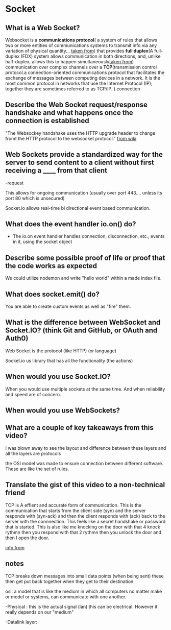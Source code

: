 # Socket

## What is a Web Socket?

Websocket is a **communications protocol**( a system of rules that allows two or more entities of communications systems to transmit info via any variation of physical quantity... [taken from](https://en.wikipedia.org/wiki/Communication_protocol)) that provides **full duplex**(A full-duplex (FDX) system allows communication in both directions, and, unlike half-duplex, allows this to happen simultaneously[taken from](https://en.wikipedia.org/wiki/Duplex_(telecommunications)#FULL-DUPLEX)) communication over complex channels over a **TCP**(transmission control protocol.a connection-oriented communications protocol that facilitates the exchange of messages between computing devices in a network. It is the most common protocol in networks that use the Internet Protocol (IP); together they are sometimes referred to as TCP/IP. ) connection

## Describe the Web Socket request/response handshake and what happens once the connection is established

"The Websockey handshake uses the HTTP upgrade header to change fromt the HTTP protocol to the websocket protocol." [from wiki](https://en.wikipedia.org/wiki/WebSocket)

## Web Sockets provide a standardized way for the server to send content to a client without first receiving a ____ from that client

-request

This allows for ongoing communication (usually over port 443.... unless its port 80 which is unsecured)

Socket.io allowa real-time bi directional event based communication.

## What does the event handler io.on() do?

- The io.on event handler handles connection, disconnection, etc., events in it, using the socket object

## Describe some possible proof of life or proof that the code works as expected

We could utilize nodemon and write "hello world" within a made index file.

## What does socket.emit() do?

You are able to create custom events as well as "fire" them.

## What is the difference between WebSocket and Socket.IO? (think Git and GitHub, or OAuth and Auth0)

Web Socket is the protocol (like HTTP) (or language)

Socket.io us library that has all the functionality (the actions)

## When would you use Socket.IO?

When you would use multiple sockets at the same time. And when reliability and speed are of concern.

## When would you use WebSockets?

## What are a couple of key takeaways from this video?

I was blown away to see the layout and difference between these layers and all the layers are protocols

the OSI model was made to ensure connection between different software. These are like the set of rules.

## Translate the gist of this video to a non-technical friend

TCP is A effient and accurate form of communication. This is the communication that starts from the client side (syn) and the server responds with (syn-ack) and then the client responds with (ack) back to the server with the connnection. This feels like a secret handshake or password that is started. This is also like me knocking on the door with that 4 knock rythmn then you respond with that 2 rythmn then you unlock the door and then I open the door.

[info from](https://www.sdxcentral.com/resources/glossary/transmission-control-protocol-tcp/#:~:text=Transmission%20Control%20Protocol%20(TCP)%20%E2%80%93,referred%20to%20as%20TCP%2FIP.)

## notes

TCP breaks down messages into small data points (when being sent)
 these then get put back together when they get to their destination.

 osi: a model that is like the medium in which all computers no matter make or model or systems, can communicate with one another.

 -Physical : this is the actual signal (lan) this can be electrical. However it really depends on our "medium"

 -Datalink layer: 
